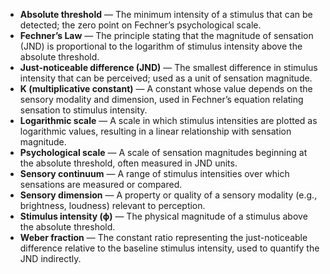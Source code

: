 - **Absolute threshold** — The minimum intensity of a stimulus that can be detected; the zero point on Fechner’s psychological scale.  
- **Fechner’s Law** — The principle stating that the magnitude of sensation (JND) is proportional to the logarithm of stimulus intensity above the absolute threshold.  
- **Just-noticeable difference (JND)** — The smallest difference in stimulus intensity that can be perceived; used as a unit of sensation magnitude.  
- **K (multiplicative constant)** — A constant whose value depends on the sensory modality and dimension, used in Fechner’s equation relating sensation to stimulus intensity.  
- **Logarithmic scale** — A scale in which stimulus intensities are plotted as logarithmic values, resulting in a linear relationship with sensation magnitude.  
- **Psychological scale** — A scale of sensation magnitudes beginning at the absolute threshold, often measured in JND units.  
- **Sensory continuum** — A range of stimulus intensities over which sensations are measured or compared.  
- **Sensory dimension** — A property or quality of a sensory modality (e.g., brightness, loudness) relevant to perception.  
- **Stimulus intensity (ϕ)** — The physical magnitude of a stimulus above the absolute threshold.  
- **Weber fraction** — The constant ratio representing the just-noticeable difference relative to the baseline stimulus intensity, used to quantify the JND indirectly.
